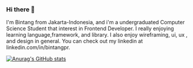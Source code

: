 ### Hi there 👋

I'm Bintang from Jakarta-Indonesia, and i'm a undergraduated Computer Science Student that interest in Frontend Developer. I really enjoying learning language,framework, and library. I also enjoy wireframing, ui, ux , and design in general. You can check out my linkedin at linkedin.com/in/bintangpr.

[![Anurag's GitHub stats](https://github-readme-stats.vercel.app/api?username=bintangpr)](https://github.com/anuraghazra/github-readme-stats)

<!--
**bintangpr/bintangpr** is a ✨ _special_ ✨ repository because its `README.md` (this file) appears on your GitHub profile.

Here are some ideas to get you started:

- 🔭 I’m currently working on ...
- 🌱 I’m currently learning ...
- 👯 I’m looking to collaborate on ...
- 🤔 I’m looking for help with ...
- 💬 Ask me about ...
- 📫 How to reach me: ...
- 😄 Pronouns: ...
- ⚡ Fun fact: ...
-->
